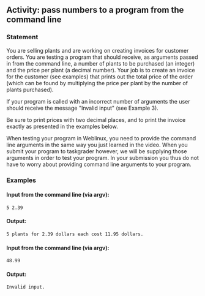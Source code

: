 ## Activity: pass numbers to a program from the command line

### Statement

You are selling plants and are working on creating invoices for customer orders. You are testing a program that should receive, as arguments passed in from the command line, a number of plants to be purchased (an integer) and the price per plant (a decimal number). Your job is to create an invoice for the customer (see examples) that prints out the total price of the order (which can be found by multiplying the price per plant by the number of plants purchased). 

If your program is called with an incorrect number of arguments the user should receive the message "Invalid input" (see Example 3).

Be sure to print prices with two decimal places, and to print the invoice exactly as presented in the examples below.

When testing your program in Weblinux, you need to provide the command line arguments in the same way you just learned in the video. When you submit your program to taskgrader however, we will be supplying those arguments in order to test your program. In your submission you thus do not have to worry about providing command line arguments to your program.

### Examples

#### Input from the command line (via argv):
    5 2.39
#### Output:
    5 plants for 2.39 dollars each cost 11.95 dollars.
#### Input from the command line (via argv):
    48.99
#### Output:
    Invalid input.
